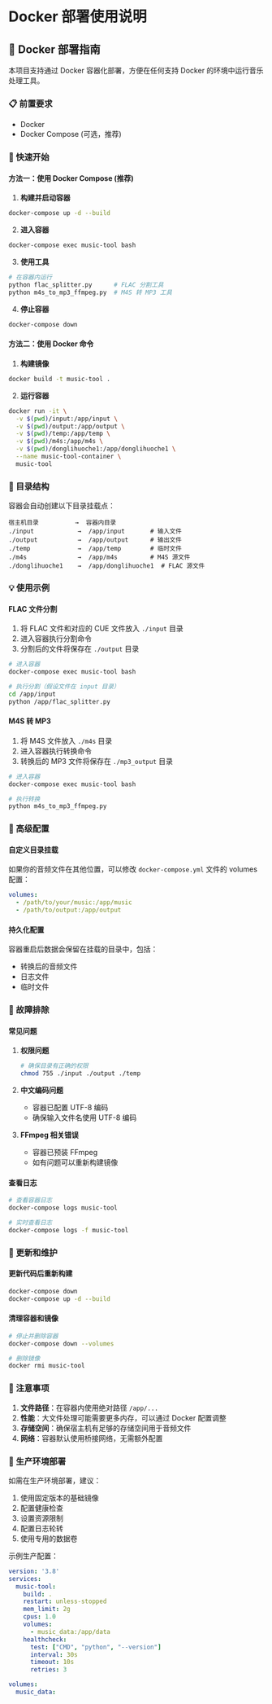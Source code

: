 # Docker 部署使用说明

## 🐳 Docker 部署指南

本项目支持通过 Docker 容器化部署，方便在任何支持 Docker 的环境中运行音乐处理工具。

### 📋 前置要求

- Docker
- Docker Compose (可选，推荐)

### 🚀 快速开始

#### 方法一：使用 Docker Compose (推荐)

1. **构建并启动容器**
```bash
docker-compose up -d --build
```

2. **进入容器**
```bash
docker-compose exec music-tool bash
```

3. **使用工具**
```bash
# 在容器内运行
python flac_splitter.py      # FLAC 分割工具
python m4s_to_mp3_ffmpeg.py  # M4S 转 MP3 工具
```

4. **停止容器**
```bash
docker-compose down
```

#### 方法二：使用 Docker 命令

1. **构建镜像**
```bash
docker build -t music-tool .
```

2. **运行容器**
```bash
docker run -it \
  -v $(pwd)/input:/app/input \
  -v $(pwd)/output:/app/output \
  -v $(pwd)/temp:/app/temp \
  -v $(pwd)/m4s:/app/m4s \
  -v $(pwd)/donglihuoche1:/app/donglihuoche1 \
  --name music-tool-container \
  music-tool
```

### 📁 目录结构

容器会自动创建以下目录挂载点：

```
宿主机目录          →  容器内目录
./input            →  /app/input       # 输入文件
./output           →  /app/output      # 输出文件
./temp             →  /app/temp        # 临时文件
./m4s              →  /app/m4s         # M4S 源文件
./donglihuoche1    →  /app/donglihuoche1  # FLAC 源文件
```

### 💡 使用示例

#### FLAC 文件分割

1. 将 FLAC 文件和对应的 CUE 文件放入 `./input` 目录
2. 进入容器执行分割命令
3. 分割后的文件将保存在 `./output` 目录

```bash
# 进入容器
docker-compose exec music-tool bash

# 执行分割（假设文件在 input 目录）
cd /app/input
python /app/flac_splitter.py
```

#### M4S 转 MP3

1. 将 M4S 文件放入 `./m4s` 目录
2. 进入容器执行转换命令
3. 转换后的 MP3 文件将保存在 `./mp3_output` 目录

```bash
# 进入容器
docker-compose exec music-tool bash

# 执行转换
python m4s_to_mp3_ffmpeg.py
```

### 🔧 高级配置

#### 自定义目录挂载

如果你的音频文件在其他位置，可以修改 `docker-compose.yml` 文件的 volumes 配置：

```yaml
volumes:
  - /path/to/your/music:/app/music
  - /path/to/output:/app/output
```

#### 持久化配置

容器重启后数据会保留在挂载的目录中，包括：
- 转换后的音频文件
- 日志文件
- 临时文件

### 🐛 故障排除

#### 常见问题

1. **权限问题**
   ```bash
   # 确保目录有正确的权限
   chmod 755 ./input ./output ./temp
   ```

2. **中文编码问题**
   - 容器已配置 UTF-8 编码
   - 确保输入文件名使用 UTF-8 编码

3. **FFmpeg 相关错误**
   - 容器已预装 FFmpeg
   - 如有问题可以重新构建镜像

#### 查看日志

```bash
# 查看容器日志
docker-compose logs music-tool

# 实时查看日志
docker-compose logs -f music-tool
```

### 🔄 更新和维护

#### 更新代码后重新构建

```bash
docker-compose down
docker-compose up -d --build
```

#### 清理容器和镜像

```bash
# 停止并删除容器
docker-compose down --volumes

# 删除镜像
docker rmi music-tool
```

### 📝 注意事项

1. **文件路径**：在容器内使用绝对路径 `/app/...`
2. **性能**：大文件处理可能需要更多内存，可以通过 Docker 配置调整
3. **存储空间**：确保宿主机有足够的存储空间用于音频文件
4. **网络**：容器默认使用桥接网络，无需额外配置

### 🎯 生产环境部署

如需在生产环境部署，建议：

1. 使用固定版本的基础镜像
2. 配置健康检查
3. 设置资源限制
4. 配置日志轮转
5. 使用专用的数据卷

示例生产配置：

```yaml
version: '3.8'
services:
  music-tool:
    build: .
    restart: unless-stopped
    mem_limit: 2g
    cpus: 1.0
    volumes:
      - music_data:/app/data
    healthcheck:
      test: ["CMD", "python", "--version"]
      interval: 30s
      timeout: 10s
      retries: 3

volumes:
  music_data:
```
